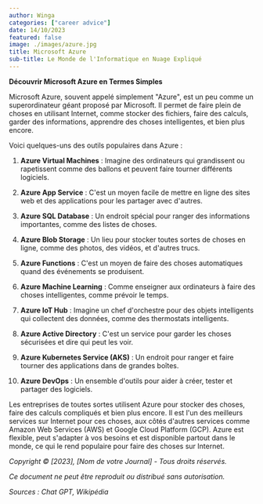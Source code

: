 ```yaml
---
author: Winga
categories: ["career advice"]
date: 14/10/2023
featured: false
image: ./images/azure.jpg
title: Microsoft Azure
sub-title: Le Monde de l'Informatique en Nuage Expliqué
---
```


**Découvrir Microsoft Azure en Termes Simples**

Microsoft Azure, souvent appelé simplement "Azure", est un peu comme un superordinateur géant proposé par Microsoft. Il permet de faire plein de choses en utilisant Internet, comme stocker des fichiers, faire des calculs, garder des informations, apprendre des choses intelligentes, et bien plus encore.

Voici quelques-uns des outils populaires dans Azure :

1. **Azure Virtual Machines** : Imagine des ordinateurs qui grandissent ou rapetissent comme des ballons et peuvent faire tourner différents logiciels.

2. **Azure App Service** : C'est un moyen facile de mettre en ligne des sites web et des applications pour les partager avec d'autres.

3. **Azure SQL Database** : Un endroit spécial pour ranger des informations importantes, comme des listes de choses.

4. **Azure Blob Storage** : Un lieu pour stocker toutes sortes de choses en ligne, comme des photos, des vidéos, et d'autres trucs.

5. **Azure Functions** : C'est un moyen de faire des choses automatiques quand des événements se produisent.

6. **Azure Machine Learning** : Comme enseigner aux ordinateurs à faire des choses intelligentes, comme prévoir le temps.

7. **Azure IoT Hub** : Imagine un chef d'orchestre pour des objets intelligents qui collectent des données, comme des thermostats intelligents.

8. **Azure Active Directory** : C'est un service pour garder les choses sécurisées et dire qui peut les voir.

9. **Azure Kubernetes Service (AKS)** : Un endroit pour ranger et faire tourner des applications dans de grandes boîtes.

10. **Azure DevOps** : Un ensemble d'outils pour aider à créer, tester et partager des logiciels.

Les entreprises de toutes sortes utilisent Azure pour stocker des choses, faire des calculs compliqués et bien plus encore. Il est l'un des meilleurs services sur Internet pour ces choses, aux côtés d'autres services comme Amazon Web Services (AWS) et Google Cloud Platform (GCP). Azure est flexible, peut s'adapter à vos besoins et est disponible partout dans le monde, ce qui le rend populaire pour faire des choses sur Internet.


*Copyright © [2023], [Nom de votre Journal] - Tous droits réservés.*

*Ce document ne peut être reproduit ou distribué sans autorisation.*

*Sources : Chat GPT, Wikipédia*